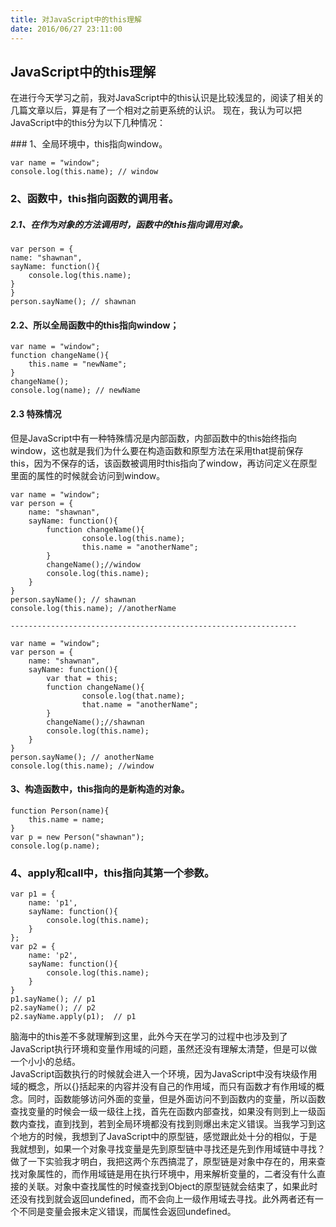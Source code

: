 ```yaml
---
title: 对JavaScript中的this理解
date: 2016/06/27 23:11:00
---
```


## JavaScript中的this理解
在进行今天学习之前，我对JavaScript中的this认识是比较浅显的，阅读了相关的几篇文章以后，算是有了一个相对之前更系统的认识。
现在，我认为可以把JavaScript中的this分为以下几种情况：
<div></div>
### 1、全局环境中，this指向window。

    var name = "window";
    console.log(this.name); // window

###    2、函数中，this指向函数的调用者。
##### 2.1、在作为对象的方法调用时，函数中的this指向调用对象。

    var person = {
    name: "shawnan",
    sayName: function(){
        console.log(this.name);
    }
    }
    person.sayName(); // shawnan
    
#### 2.2、所以全局函数中的this指向window；

    var name = "window";
    function changeName(){
        this.name = "newName";
    }
    changeName();
    console.log(name); // newName

#### 2.3 特殊情况
但是JavaScript中有一种特殊情况是内部函数，内部函数中的this始终指向window，这也就是我们为什么要在构造函数和原型方法在采用that提前保存this，因为不保存的话，该函数被调用时this指向了window，再访问定义在原型里面的属性的时候就会访问到window。

    var name = "window";
    var person = {
        name: "shawnan",
        sayName: function(){
            function changeName(){
                    console.log(this.name); 
                    this.name = "anotherName";
            }
            changeName();//window
            console.log(this.name);
        }
    }
    person.sayName(); // shawnan
    console.log(this.name); //anotherName

    ----------------------------------------------------------------

    var name = "window";
    var person = {
        name: "shawnan",
        sayName: function(){
            var that = this;
            function changeName(){
                    console.log(that.name); 
                    that.name = "anotherName";
            }
            changeName();//shawnan
            console.log(this.name);
        }
    }
    person.sayName(); // anotherName
    console.log(this.name); //window


#### 3、构造函数中，this指向的是新构造的对象。

    function Person(name){
        this.name = name;
    }
    var p = new Person("shawnan");
    console.log(p.name);

### 4、apply和call中，this指向其第一个参数。

    var p1 = {
        name: 'p1',
        sayName: function(){
            console.log(this.name);
        }
    };
    var p2 = {
        name: 'p2',
        sayName: function(){
            console.log(this.name);
        }
    }
    p1.sayName(); // p1
    p2.sayName(); // p2
    p2.sayName.apply(p1);  // p1


脑海中的this差不多就理解到这里，此外今天在学习的过程中也涉及到了JavaScript执行环境和变量作用域的问题，虽然还没有理解太清楚，但是可以做一个小小的总结。   
JavaScript函数执行的时候就会进入一个环境，因为JavaScript中没有块级作用域的概念，所以{}括起来的内容并没有自己的作用域，而只有函数才有作用域的概念。同时，函数能够访问外面的变量，但是外面访问不到函数内的变量，所以函数查找变量的时候会一级一级往上找，首先在函数内部查找，如果没有则到上一级函数内查找，直到找到，若到全局环境都没有找到则爆出未定义错误。当我学习到这个地方的时候，我想到了JavaScript中的原型链，感觉跟此处十分的相似，于是我就想到，如果一个对象寻找变量是先到原型链中寻找还是先到作用域链中寻找？做了一下实验我才明白，我把这两个东西搞混了，原型链是对象中存在的，用来查找对象属性的，而作用域链是用在执行环境中，用来解析变量的，二者没有什么直接的关联。对象中查找属性的时候查找到Object的原型链就会结束了，如果此时还没有找到就会返回undefined，而不会向上一级作用域去寻找。此外两者还有一个不同是变量会报未定义错误，而属性会返回undefined。
